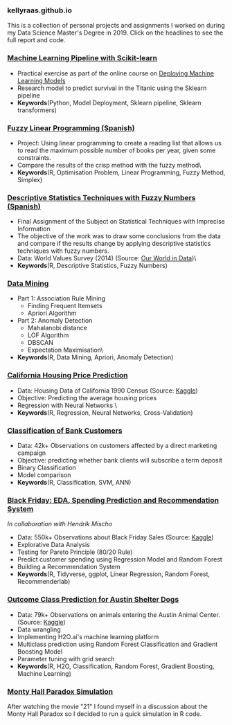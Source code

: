 ### kellyraas.github.io

This is a collection of personal projects and assignments I worked on during my Data Science Master's Degree in 2019. Click on the headlines to see the full report and code.

### [Machine Learning Pipeline with Scikit-learn](https://github.com/kellyraas/kellyraas.github.io/tree/master/MachineLearning/ML_Model_Deployment)
- Practical exercise as part of the online course on [Deploying Machine Learning Models](https://www.udemy.com/course/deployment-of-machine-learning-models/)
- Research model to predict survival in the Titanic using the Sklearn pipeline
- **Keywords**(Python, Model Deployment, Sklearn pipeline, Sklearn transformers)

### [Fuzzy Linear Programming (Spanish)](https://kellyraas.github.io/Projects/Linear_Programming/linear-opt-problem-reading-list.html)
- Project: Using linear programming to create a reading list that allows us to read the maximum possible number of books per year, given some constraints.
- Compare the results of the crisp method with the fuzzy method\
- **Keywords**(R, Optimisation Problem, Linear Programming, Fuzzy Method, Simplex)

### [Descriptive Statistics Techniques with Fuzzy Numbers (Spanish)](https://kellyraas.github.io/Projects/World_Values_Survey/Trabajo-Final.html)
- Final Assignment of the Subject on Statistical Techniques with Imprecise Information
- The objective of the work was to draw some conclusions from the data and compare if the results change by applying descriptive statistics techniques with fuzzy numbers.
- Data: World Values Survey (2014) (Source: [Our World in Data](https://ourworldindata.org/trust#trust-and-economic-outcomes.))\
- **Keywords**(R, Descriptive Statistics, Fuzzy Numbers)

### [Data Mining](https://kellyraas.github.io/Projects/Data_Mining/Data_Mining.html)
- Part 1: Association Rule Mining
  - Finding Frequent Itemsets
  - Apriori Algorithm
- Part 2: Anomaly Detection
  - Mahalanobi distance
  - LOF Algorithm
  - DBSCAN
  - Expectation Maximisation\
- **Keywords**(R, Data Mining, Apriori, Anomaly Detection)

### [California Housing Price Prediction](https://kellyraas.github.io/Projects/California_Housing_Prices/California_Housing_Prices.html)
- Data: Housing Data of California 1990 Census (Source: [Kaggle](https://www.kaggle.com/camnugent/california-housing-prices))
- Objective: Predicting the average housing prices
- Regression with Neural Networks \
- **Keywords**(R, Regression, Neural Networks, Cross-Validation)

### [Classification of Bank Customers](https://kellyraas.github.io/Projects/Classification_Bank/Bank_Customers_Classificacion.html)
- Data: 42k+ Observations on customers affected by a direct marketing campaign
- Objective: predicting whether bank clients will subscribe a term deposit  
- Binary Classification
- Model comparison
- **Keywords**(R, Classification, SVM, ANN)

### [Black Friday: EDA, Spending Prediction and Recommendation System](https://kellyraas.github.io/Projects/Black_Friday/Black_Friday.html)
*In collaboration with Hendrik Mischo*
- Data: 550k+ Observations about Black Friday Sales (Source: [Kaggle](https://www.kaggle.com/mehdidag/black-friday/home))
- Explorative Data Analysis
- Testing for Pareto Principle (80/20 Rule)
- Predict customer spending using Regression Model and Random Forest
- Building a Recommendation System
- **Keywords**(R, Tidyverse, ggplot, Linear Regression, Random Forest, Recommenderlab)

### [Outcome Class Prediction for Austin Shelter Dogs](https://kellyraas.github.io/Projects/Austin_Animal_Shelter/Austin_Animal_Shelter.html)
- Data: 79k+ Observations on animals entering the Austin Animal Center. (Source: [Kaggle](https://www.kaggle.com/aaronschlegel/austin-animal-center-shelter-intakes-and-outcomes#aac_outcomes.csv))
- Data wrangling
- Implementing H2O.ai's machine learning platform
- Multiclass prediction using Random Forest Classification and Gradient Boosting Model
- Parameter tuning with grid search
- **Keywords**(R, H2O, Classification, Random Forest, Gradient Boosting, Machine Learning)

### [Monty Hall Paradox Simulation](https://kellyraas.github.io/Projects/Monty_Hall_Simulation/Monty_Hall_Simulation.html)
After watching the movie "21" I found myself in a discussion about the Monty Hall Paradox so I decided to run a quick simulation in R code.
